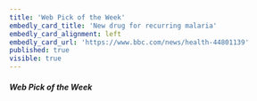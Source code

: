 ```yaml
---
title: 'Web Pick of the Week'
embedly_card_title: 'New drug for recurring malaria'
embedly_card_alignment: left
embedly_card_url: 'https://www.bbc.com/news/health-44801139'
published: true
visible: true
---
```


##### Web Pick of the Week
